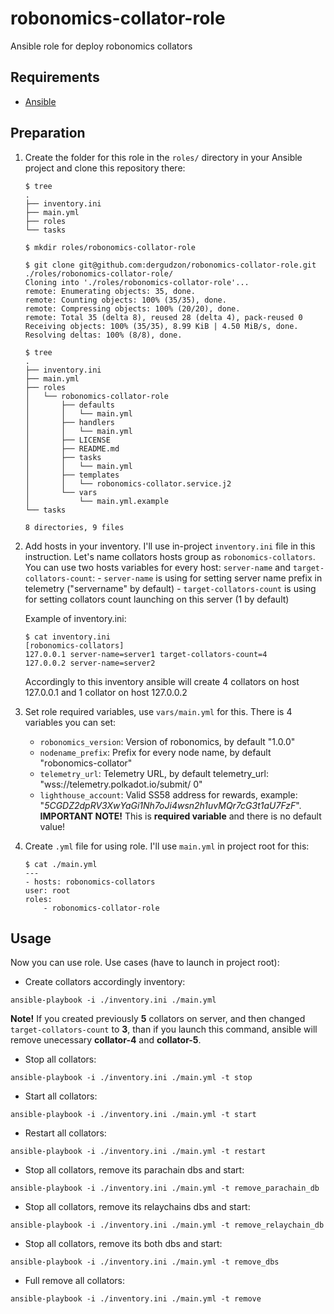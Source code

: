 # robonomics-collator-role
Ansible role for deploy robonomics collators

## Requirements
- [Ansible](https://docs.ansible.com/ansible/latest/installation_guide/intro_installation.html "Installation manual")

## Preparation
1.  Create the folder for this role in the `roles/` directory in your Ansible project and clone this repository there:
    ```
    $ tree
    .
    ├── inventory.ini
    ├── main.yml
    ├── roles
    └── tasks

    $ mkdir roles/robonomics-collator-role

    $ git clone git@github.com:dergudzon/robonomics-collator-role.git ./roles/robonomics-collator-role/
    Cloning into './roles/robonomics-collator-role'...
    remote: Enumerating objects: 35, done.
    remote: Counting objects: 100% (35/35), done.
    remote: Compressing objects: 100% (20/20), done.
    remote: Total 35 (delta 8), reused 28 (delta 4), pack-reused 0
    Receiving objects: 100% (35/35), 8.99 KiB | 4.50 MiB/s, done.
    Resolving deltas: 100% (8/8), done.

    $ tree
    .
    ├── inventory.ini
    ├── main.yml
    ├── roles
    │   └── robonomics-collator-role
    │       ├── defaults
    │       │   └── main.yml
    │       ├── handlers
    │       │   └── main.yml
    │       ├── LICENSE
    │       ├── README.md
    │       ├── tasks
    │       │   └── main.yml
    │       ├── templates
    │       │   └── robonomics-collator.service.j2
    │       └── vars
    │           └── main.yml.example
    └── tasks

    8 directories, 9 files

    ```


2.  Add hosts in your inventory. I'll use in-project `inventory.ini` file in this instruction. Let's name collators hosts group as `robonomics-collators`. 
    You can use two hosts variables for every host: `server-name` and `target-collators-count`:
        - `server-name` is using for setting server name prefix in telemetry ("servername" by default)
        - `target-collators-count` is using for setting collators count launching on this server (1 by default)

    Example of inventory.ini:
    ```
    $ cat inventory.ini 
    [robonomics-collators]
    127.0.0.1 server-name=server1 target-collators-count=4
    127.0.0.2 server-name=server2
    ```
    Accordingly to this inventory ansible will create 4 collators on host 127.0.0.1 and 1 collator on host 127.0.0.2


3.  Set role required variables, use `vars/main.yml` for this. There is 4 variables you can set:
    - `robonomics_version`: Version of robonomics, by default "1.0.0"
    - `nodename_prefix`: Prefix for every node name, by default "robonomics-collator"
    - `telemetry_url`: Telemetry URL, by default telemetry_url: "wss://telemetry.polkadot.io/submit/ 0"
    - `lighthouse_account`: Valid SS58 address for rewards, example: "*5CGDZ2dpRV3XwYaGi1Nh7oJi4wsn2h1uvMQr7cG3t1aU7FzF*". **IMPORTANT NOTE!** This is **required variable** and there is no default value!


4.  Create `.yml` file for using role. I'll use `main.yml` in project root for this:
    ```
    $ cat ./main.yml 
    ---
    - hosts: robonomics-collators
    user: root
    roles:
        - robonomics-collator-role

    ```


## Usage
Now you can use role. Use cases (have to launch in project root):

- Create collators accordingly inventory:
```
ansible-playbook -i ./inventory.ini ./main.yml
```
**Note!** If you created previously **5** collators on server, and then changed `target-collators-count` to **3**, than if you launch this command, ansible will remove unecessary **collator-4** and **collator-5**.

- Stop all collators:
```
ansible-playbook -i ./inventory.ini ./main.yml -t stop
```

- Start all collators:
```
ansible-playbook -i ./inventory.ini ./main.yml -t start
```

- Restart all collators:
```
ansible-playbook -i ./inventory.ini ./main.yml -t restart
```

- Stop all collators, remove its parachain dbs and start:
```
ansible-playbook -i ./inventory.ini ./main.yml -t remove_parachain_db
```

- Stop all collators, remove its relaychains dbs and start:
```
ansible-playbook -i ./inventory.ini ./main.yml -t remove_relaychain_db
```

- Stop all collators, remove its both dbs and start:
```
ansible-playbook -i ./inventory.ini ./main.yml -t remove_dbs
```

- Full remove all collators:
```
ansible-playbook -i ./inventory.ini ./main.yml -t remove
```
